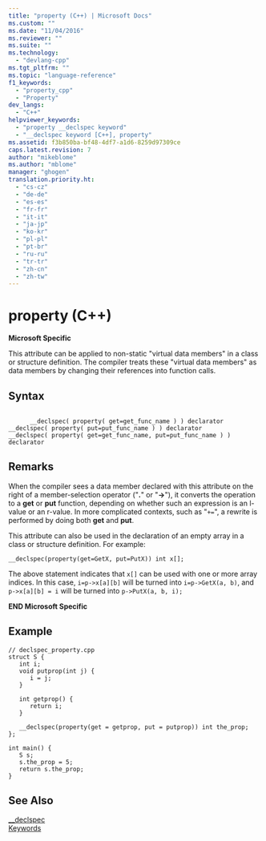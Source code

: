 ```yaml
---
title: "property (C++) | Microsoft Docs"
ms.custom: ""
ms.date: "11/04/2016"
ms.reviewer: ""
ms.suite: ""
ms.technology: 
  - "devlang-cpp"
ms.tgt_pltfrm: ""
ms.topic: "language-reference"
f1_keywords: 
  - "property_cpp"
  - "Property"
dev_langs: 
  - "C++"
helpviewer_keywords: 
  - "property __declspec keyword"
  - "__declspec keyword [C++], property"
ms.assetid: f3b850ba-bf48-4df7-a1d6-8259d97309ce
caps.latest.revision: 7
author: "mikeblome"
ms.author: "mblome"
manager: "ghogen"
translation.priority.ht: 
  - "cs-cz"
  - "de-de"
  - "es-es"
  - "fr-fr"
  - "it-it"
  - "ja-jp"
  - "ko-kr"
  - "pl-pl"
  - "pt-br"
  - "ru-ru"
  - "tr-tr"
  - "zh-cn"
  - "zh-tw"
---
```

# property (C++)
**Microsoft Specific**  
  
 This attribute can be applied to non-static "virtual data members" in a class or structure definition. The compiler treats these "virtual data members" as data members by changing their references into function calls.  
  
## Syntax  
  
```  
  
      __declspec( property( get=get_func_name ) ) declarator  
__declspec( property( put=put_func_name ) ) declarator  
__declspec( property( get=get_func_name, put=put_func_name ) ) declarator  
```  
  
## Remarks  
 When the compiler sees a data member declared with this attribute on the right of a member-selection operator ("**.**" or "**->**"), it converts the operation to a **get** or **put** function, depending on whether such an expression is an l-value or an r-value. In more complicated contexts, such as "`+=`", a rewrite is performed by doing both **get** and **put**.  
  
 This attribute can also be used in the declaration of an empty array in a class or structure definition. For example:  
  
```  
__declspec(property(get=GetX, put=PutX)) int x[];  
```  
  
 The above statement indicates that `x[]` can be used with one or more array indices. In this case, `i=p->x[a][b]` will be turned into `i=p->GetX(a, b)`, and `p->x[a][b] = i` will be turned into `p->PutX(a, b, i);`  
  
 **END Microsoft Specific**  
  
## Example  
  
```  
// declspec_property.cpp  
struct S {  
   int i;  
   void putprop(int j) {   
      i = j;  
   }  
  
   int getprop() {  
      return i;  
   }  
  
   __declspec(property(get = getprop, put = putprop)) int the_prop;  
};  
  
int main() {  
   S s;  
   s.the_prop = 5;  
   return s.the_prop;  
}  
```  
  
## See Also  
 [__declspec](../cpp/declspec.md)   
 [Keywords](../cpp/keywords-cpp.md)